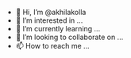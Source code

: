 - 👋 Hi, I’m @akhilakolla
- 👀 I’m interested in ...
- 🌱 I’m currently learning ...
- 💞️ I’m looking to collaborate on ...
- 📫 How to reach me ...

<!---
akhilakolla/akhilakolla is a ✨ special ✨ repository because its `README.md` (this file) appears on your GitHub profile.
You can click the Preview link to take a look at your changes.
--->
